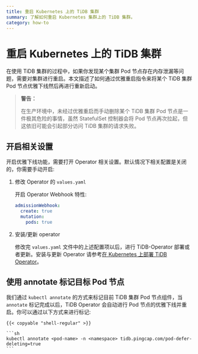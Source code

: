 ```yaml
---
title: 重启 Kubernetes 上的 TiDB 集群
summary: 了解如何重启 Kubernetes 集群上的 TiDB 集群。
category: how-to
---
```


# 重启 Kubernetes 上的 TiDB 集群

在使用 TiDB 集群的过程中，如果你发现某个集群 Pod 节点存在内存泄漏等问题，需要对集群进行重启。本文描述了如何通过优雅重启指令来将某个 TiDB 集群 Pod 节点优雅下线然后再进行重新启动。

> **警告：**
>
> 在生产环境中，未经过优雅重启而手动删除某个 TiDB 集群 Pod 节点是一件极其危险的事情，虽然 StatefulSet 控制器会将 Pod 节点再次拉起，但这依旧可能会引起部分访问 TiDB 集群的请求失败。
>

## 开启相关设置

开启优雅下线功能，需要打开 Operator 相关设置。默认情况下相关配置是关闭的，你需要手动开启:

1. 修改 Operator 的 `values.yaml`

    开启 Operator Webhook 特性:

    ```yaml
    admissionWebhook:
      create: true
      mutation:
        pods: true
    ```

2. 安装/更新 operator

    修改完 `values.yaml` 文件中的上述配置项以后，进行 TiDB-Operator 部署或者更新。安装与更新 Operator 请参考[在 Kubernetes 上部署 TiDB Operator](deploy-tidb-operator.md)。 


## 使用 annotate 标记目标 Pod 节点

我们通过 `kubectl annotate` 的方式来标记目前 TiDB 集群 Pod 节点组件，当 `annotate` 标记完成以后，TiDB Operator 会自动进行 Pod 节点的优雅下线并重启。你可以通过以下方式来进行标记:

    {{< copyable "shell-regular" >}}

    ```sh
    kubectl annotate <pod-name> -n <namespace> tidb.pingcap.com/pod-defer-deleting=true
    ```
